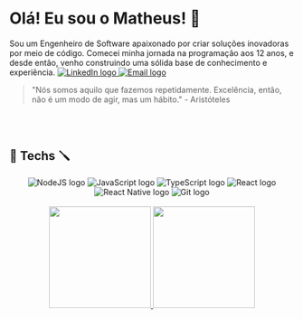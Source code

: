 # Olá! Eu sou o Matheus! :vulcan_salute:

Sou um Engenheiro de Software apaixonado por criar soluções inovadoras por meio de código. Comecei minha jornada na programação aos 12 anos, e desde então, venho construindo uma sólida base de conhecimento e experiência.
 <a href = "https://www.linkedin.com/in/matheus-antonio-us/">
  <img src="https://img.shields.io/badge/-LinkedIn-%230077B5?style=for-the-badge&logo=linkedin&logoColor=white" alt="LinkedIn logo" />
 </a>
 <a href="mailto:matheus.antonio@hotmail.com">
  <img src="https://img.shields.io/badge/Gmail-D14836?style=for-the-badge&logo=gmail&logoColor=white" alt="Email logo" />
 </a>
 > "Nós somos aquilo que fazemos repetidamente. Excelência, então, não é um modo de agir, mas um hábito." - Aristóteles

<br />

<br />
<h2>🔧 Techs 🪛</h2>
<div align='center'>
  <img src="https://img.shields.io/badge/NodeJs-339933?style=for-the-badge&logo=nodedotjs&logoColor=white" alt="NodeJS logo" />
 <img src="https://img.shields.io/badge/JavaScript-323330?style=for-the-badge&logo=javascript&logoColor=F7DF1E" alt="JavaScript logo" />
 <img src="https://img.shields.io/badge/TypeScript-007ACC?style=for-the-badge&logo=typescript&logoColor=white" alt="TypeScript logo" />
 <img src="https://img.shields.io/badge/React-20232A?style=for-the-badge&logo=react&logoColor=61DAFB" alt="React logo" />
 <img src="https://img.shields.io/badge/React_Native-20232A?style=for-the-badge&logo=react&logoColor=61DAFB" alt="React Native logo" />
 <img src="https://img.shields.io/badge/GIT-E44C30?style=for-the-badge&logo=git&logoColor=white" alt="Git logo" />
</div>
<br />
 <div align='center'> 
  <a href="https://github.com/matheusantoni0">
   <img height="180em" src="https://github-readme-stats.vercel.app/api?username=matheusantoni0&show_icons=true&theme=tokyonight&include_all_commits=true&count_private=true"/>
   <img height="180em" src="https://github-readme-stats.vercel.app/api/top-langs/?username=matheusantoni0&layout=compact&theme=tokyonight&langs_count=5" />
  </a>
</div>
